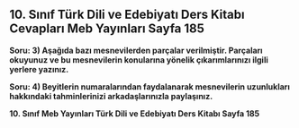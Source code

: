 ## 10. Sınıf Türk Dili ve Edebiyatı Ders Kitabı Cevapları Meb Yayınları Sayfa 185

**Soru: 3) Aşağıda bazı mesnevilerden parçalar verilmiştir. Parçaları okuyunuz ve bu mesnevilerin konularına yönelik çıkarımlarınızı ilgili yerlere yazınız.**

**Soru: 4) Beyitlerin numaralarından faydalanarak mesnevilerin uzunlukları hakkındaki tahminlerinizi arkadaşlarınızla paylaşınız.**

**10. Sınıf Meb Yayınları Türk Dili ve Edebiyatı Ders Kitabı Sayfa 185**